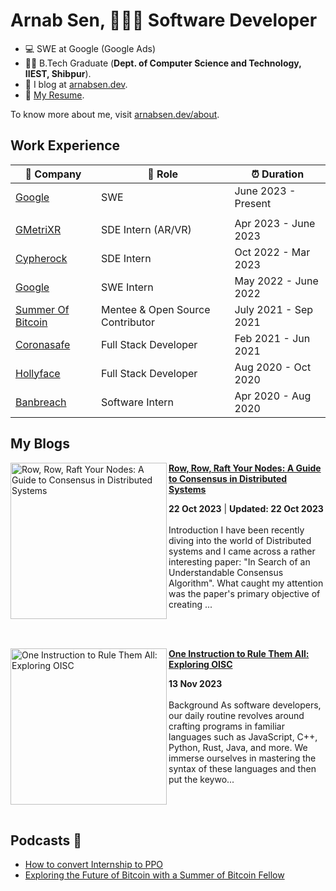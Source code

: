 # Arnab Sen, 👨🏾‍💻 Software Developer

- 💻 SWE at Google (Google Ads)
- 👨‍🎓 B.Tech Graduate (**Dept. of Computer Science and Technology, IIEST, Shibpur**).
- 📝 I blog at [arnabsen.dev](https://arnabsen.dev).
- 📜 [My Resume](https://resume.arnabsen.dev).

To know more about me, visit [arnabsen.dev/about](https://arnabsen.dev/about).

## Work Experience

| 🏢 Company | 💼 Role | ⏰ Duration |
| --- | --- | --- |
| [Google](https://www.google.com) | SWE | June 2023 - Present |
|||
| [GMetriXR](https://www.gmetri.com/) | SDE Intern (AR/VR) | Apr 2023 - June 2023 |
| [Cypherock](https://www.cypherock.com) | SDE Intern | Oct 2022 - Mar 2023 |
| [Google](https://www.google.com) | SWE Intern | May 2022 - June 2022 |
| [Summer Of Bitcoin](https://summerofbitcoin.org/) | Mentee & Open Source Contributor | July 2021 - Sep 2021 |
| [Coronasafe](https://life.coronasafe.network/) | Full Stack Developer | Feb 2021 - Jun 2021 |
| [Hollyface](https://hollyface.com/) | Full Stack Developer | Aug 2020 - Oct 2020 |
| [Banbreach](https://banbreach.com/) | Software Intern | Apr 2020 - Aug 2020 |

## My Blogs

<!-- HASHNODE_BLOG:START -->
<p align="left">
<a href="https://arnabsen.dev//raft-algorithm" title="Row, Row, Raft Your Nodes: A Guide to Consensus in Distributed Systems"><img src="https://cdn.hashnode.com/res/hashnode/image/upload/v1697996382544/3c32ce45-c344-46c2-9933-16bd309e00f5.jpeg" alt="Row, Row, Raft Your Nodes: A Guide to Consensus in Distributed Systems" width="250px" align="left" /></a>
<a href="https://arnabsen.dev//raft-algorithm" title="Row, Row, Raft Your Nodes: A Guide to Consensus in Distributed Systems"><strong>Row, Row, Raft Your Nodes: A Guide to Consensus in Distributed Systems</strong></a>
<div><strong>22 Oct 2023</strong> | <strong>Updated: 22 Oct 2023</strong></div>
<br/> Introduction
I have been recently diving into the world of Distributed systems and I came across a rather interesting paper: "In Search of an Understandable Consensus Algorithm". What caught my attention was the paper's primary objective of creating ... </p> <br/> <br/>
<p align="left">
<a href="https://arnabsen.dev//exploring-oisc" title="One Instruction to Rule Them All: Exploring OISC"><img src="https://cdn.hashnode.com/res/hashnode/image/upload/v1699845930166/9b0c021c-814c-415b-bc88-c432b303e589.png" alt="One Instruction to Rule Them All: Exploring OISC" width="250px" align="left" /></a>
<a href="https://arnabsen.dev//exploring-oisc" title="One Instruction to Rule Them All: Exploring OISC"><strong>One Instruction to Rule Them All: Exploring OISC</strong></a>
<div><strong>13 Nov 2023</strong></div>
<br/> Background
As software developers, our daily routine revolves around crafting programs in familiar languages such as JavaScript, C++, Python, Rust, Java, and more. We immerse ourselves in mastering the syntax of these languages and then put the keywo... </p> <br/> <br/>
<!-- HASHNODE_BLOG:END -->


## Podcasts 📼

- [How to convert Internship to PPO](https://youtu.be/0EB-np28BZU)
- [Exploring the Future of Bitcoin with a Summer of Bitcoin Fellow](https://youtu.be/_nnpHfuiPzs)
